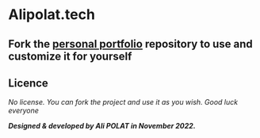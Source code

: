 # **Alipolat.tech**

## Fork the [personal portfolio](https://github.com/alipolat-js/personal-portfolio) repository to use and customize it for yourself

## Licence
_No license. You can fork the project and use it as you wish. Good luck everyone_

**_Designed & developed by Ali POLAT in November 2022._**